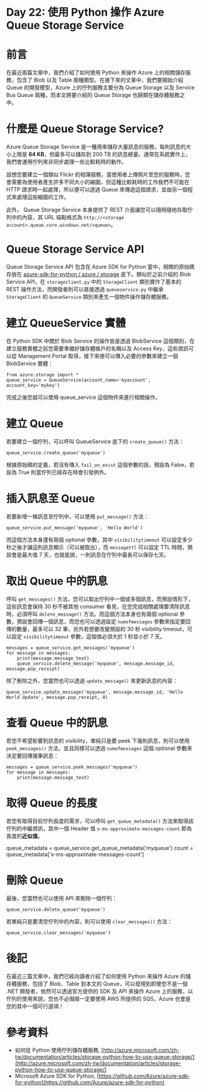 Day 22: 使用 Python 操作 Azure Queue Storage Service
===============================

# 前言

在最近兩篇文章中，我們介紹了如何使用 Python 來操作 Azure 上的相關儲存服務，包含了 Blob 以及 Table 兩種類型。在接下來的文章中，我們要開始介紹 Queue 的開發模型，Azure 上的佇列服務主要分為 Queue Storage 以及 Service Bus Queue 兩種，而本文將要介紹的 Queue Storage 也歸類在儲存體服務之中。

# 什麼是 Queue Storage Service?

Azure Queue Storage Service 是一種用來儲存大量訊息的服務，每則訊息的大小上限是 **64 KB**，但最多可以儲存到 200 TB 的訊息總量。通常在系統實作上，我們會運用佇列來非同步處理一些比較耗時的動作。

設想您要建立一個類似 Flickr 的相簿服務，當使用者上傳照片至您的服務時，您會需要為使用者產生許多不同大小的縮圖，但這種比較耗時的工作我們不可能在 HTTP 請求時一起處理，所以便可以透過 Queue 來傳遞這個請求，並由另一個程式來處理這些縮圖的工作。

此外， Queue Storage Service 本身提供了 REST 介面讓您可以隨時隨地存取佇列中的內容，其 URL 端點格式為 `http://<storage account>.queue.core.windows.net/<queue>`。

# Queue Storage Service API

Queue Storage Service API 包含在 Azure SDK for Python 當中，相關的原始碼存放在 [azure-sdk-for-python / azure / storage](https://github.com/Azure/azure-sdk-for-python/tree/master/azure/storage) 底下。類似於之前介紹的 Blob Service API，在 `storageclient.py` 中的 `StorageClient` 類別實作了基本的 REST 操作方法，而開發者則可以直接透過 `queueservice.py` 中繼承 `StorageClient` 的 `QueueService` 類別來產生一個物件操作儲存體服務。

# 建立 QueueService 實體

在 Python SDK 中關於 Blob Service 的操作皆是透過 BlobService 這個類別，在建立服務實體之前您需要準備好儲存體帳戶的名稱以及 Access Key，這些資訊可以從 Management Portal 取得，接下來便可以傳入必要的參數來建立一個 BlobService 實體：

```
from azure.storage import *
queue_service = QueueService(account_name='myaccount', account_key='mykey')
```

完成之後您就可以使用 queue_service 這個物件來進行相關操作。

# 建立 Queue

若要建立一個佇列，可以呼叫 QueueService 底下的 `create_queue()` 方法：

```
queue_service.create_queue('myqueue')
```

根據原始碼的定義，若沒有傳入 `fail_on_exist` 這個參數的話，預設為 False，若設為 True 則當佇列已經存在時會引發例外。

# 插入訊息至 Queue

若要新增一條訊息至佇列中，可以使用 `put_message()` 方法：

```
queue_service.put_message('myqueue', 'Hello World')
```

而這個方法本身還有兩個 optional 參數，其中 `visibilitytimeout` 可以設定多少秒之後才讓這則訊息顯示（可以被取出），而 `messagettl` 可以設定 TTL 時間，預設會是最大值 7 天，也就是說，一則訊息在佇列中最長可以保存七天。

# 取出 Queue 中的訊息

呼叫 `get_messages()` 方法，您可以取出佇列中一個或多個訊息，而預設情形下，這些訊息會保持 30 秒不被其他 consumer 看見，在您完成相關處理要清除訊息時，必須呼叫 `delete_message()` 方法。而這個方法本身也有兩個 optional 參數，預設會回傳一個訊息，而您也可以透過設定 `numofmessages` 參數來指定要回傳的數量，最多可以 32 筆，另外若想要改變預設的 30 秒 visibility timeout，可以設定 `visibilitytimeout` 參數，這個值必須大於 1 秒並小於 7 天。

```
messages = queue_service.get_messages('myqueue')
for message in messages:
    print(message.message_text)
    queue_service.delete_message('myqueue', message.message_id, message.pop_receipt)
```

除了刪除之外，您當然也可以透過 `update_message()` 來更新訊息的內容：

```
queue_service.update_message('myqueue', message.message_id, 'Hello World Update', message.pop_receipt, 0)
```

# 查看 Queue 中的訊息

若您不希望影響到訊息的 visibility，單純只是要 peek 下幾則訊息，則可以使用 `peek_messages()` 方法，並且同樣可以透過 `numofmessages` 這個 optional 參數來決定要回傳幾筆訊息：

```
messages = queue_service.peek_messages('myqueue')
for message in messages:
    print(message.message_text)
```

# 取得 Queue 的長度

若您有取得目前佇列長度的需求，可以呼叫 `get_queue_metadata()` 方法來取得該佇列的中繼資訊，其中一個 Header 值 `x-ms-approximate-messages-count` 即為長度的**近似值**。

queue_metadata = queue_service.get_queue_metadata('myqueue')
count = queue_metadata['x-ms-approximate-messages-count']

# 刪除 Queue

最後，您當然也可以使用 API 來刪除一個佇列：

```
queue_service.delete_queue('myqueue')
```

若單純只是要清空佇列中的內容，則可以使用 `clear_messages()` 方法：

```
queue_service.clear_messages('myqueue')
```

# 後記

在最近三篇文章中，我們已經向讀者介紹了如何使用 Python 來操作 Azure 的儲存體服務，包括了 Blob、Table 到本文的 Queue，可以發現到即便您不是一個 .NET 開發者，依然可以透過官方提供的 SDK 及 API 來操作 Azure 上的服務，以佇列的使用來說，您也不必侷限一定要使用 AWS 所提供的 SQS，Azure 也會是您的其中一個可行選項！

# 參考資料

- 如何從 Python 使用佇列儲存體服務, [http://azure.microsoft.com/zh-tw/documentation/articles/storage-python-how-to-use-queue-storage/](http://azure.microsoft.com/zh-tw/documentation/articles/storage-python-how-to-use-queue-storage/)
- Microsoft Azure SDK for Python, [https://github.com/Azure/azure-sdk-for-python](https://github.com/Azure/azure-sdk-for-python)